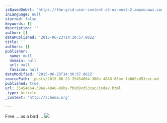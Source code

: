 ```yaml
---
isBasedOnUrl: 'https://the-grid-user-content.s3-us-west-2.amazonaws.com/86eed279-ea09-4654-bc0f-b1ba3526e7e9.jpg'
inLanguage: null
starred: false
keywords: []
description: ''
author: []
datePublished: '2015-06-23T14:30:57.862Z'
title: ''
authors: []
publisher:
  name: null
  domain: null
  url: null
  favicon: null
dateModified: '2015-06-23T14:30:57.862Z'
sourcePath: _posts/2015-06-23-35454664-386e-4848-86be-fb8d9cd53cec.md
published: true
url: 35454664-386e-4848-86be-fb8d9cd53cec/index.html
_type: Article
_context: 'http://schema.org'

---
```

Free ... as a bird ...
![](https://the-grid-user-content.s3-us-west-2.amazonaws.com/86eed279-ea09-4654-bc0f-b1ba3526e7e9.jpg)